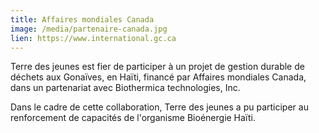 ```yaml
---
title: Affaires mondiales Canada
image: /media/partenaire-canada.jpg
lien: https://www.international.gc.ca
---
```

Terre des jeunes est fier de participer à un projet de gestion durable de déchets aux Gonaïves, en Haïti, financé par Affaires mondiales Canada, dans un partenariat avec Biothermica technologies, Inc.

Dans le cadre de cette collaboration, Terre des jeunes a pu participer au renforcement de capacités de l'organisme Bioénergie Haïti.
